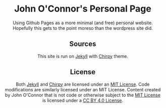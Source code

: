 <div align="center">

# John O'Connor's Personal Page

Using Github Pages as a more minimal (and free) personal website. Hopefully this gets to the point moreso than the wordpress site did.

## Sources
This site is run on [Jekyll](https://jekyllrb.com/) with [Chirpy](https://github.com/cotes2020/jekyll-theme-chirpy) theme.

## License
Both [Jekyll](https://github.com/jekyll/jekyll/blob/master/LICENSE) and [Chirpy](https://github.com/cotes2020/jekyll-theme-chirpy/blob/master/LICENSE) are licensed under an [MIT License](https://en.wikipedia.org/wiki/MIT_License).
Code modifications are similarly licensed under an MIT License.
Content created by John O'Connor that is not code or otherwise subject to the [MIT License](https://en.wikipedia.org/wiki/MIT_License) is licensed under a [CC BY 4.0 License](https://creativecommons.org/licenses/by/4.0/).
